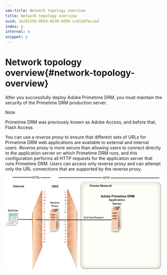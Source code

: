 ```yaml
---
seo-title: Network topology overview
title: Network topology overview
uuid: 1e201556-0b54-4b30-9d56-ccd11bfeccad
index: y
internal: n
snippet: y
---
```


# Network topology overview{#network-topology-overview}

After you successfully deploy Adobe Primetime DRM, you must maintain the security of the Primetime DRM production server.

>[!NOTE]
>
>Primetime DRM was previously known as Adobe Access, and before that, Flash Access.

You can use a *reverse proxy* to ensure that different sets of URLs for Primetime DRM web applications are available to external and internal users. *Reverse proxy* is more secure than allowing users to connect directly to the application server on which Primetime DRM runs, and this configuration performs all HTTP requests for the application server that runs Primetime DRM. Users can access only reverse proxy and can attempt only the URL connections that are supported by the reverse proxy. 

<a id="fig_8083A8C794B646CD87985EC891B60663"></a>

![](assets/AdobeAccess_4_SecureDeployment.png)

